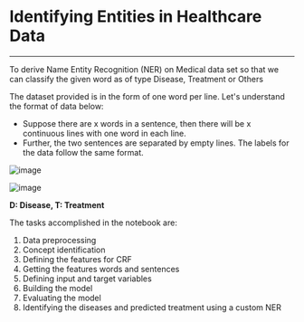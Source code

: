 # Identifying Entities in Healthcare Data
---
To derive Name Entity Recognition (NER) on Medical data set so that we can classify the given word as of type Disease, Treatment or Others 

The dataset provided is in the form of one word per line. Let's understand the format of data below:

- Suppose there are x words in a sentence, then there will be x continuous lines with one word in each line.
- Further, the two sentences are separated by empty lines. The labels for the data follow the same format.

![image](https://user-images.githubusercontent.com/25382680/189512719-c7fc5d18-68f8-4209-bc77-6896e5c84a1b.png)


![image](https://user-images.githubusercontent.com/25382680/189512726-e58d264a-7fc4-4ebb-9385-9e4eb46fad98.png)

**D: Disease, T: Treatment**

The tasks accomplished in the notebook are:
1. Data preprocessing
2. Concept identification
3. Defining the features for CRF
4. Getting the features words and sentences
5. Defining input and target variables
6. Building the model
7. Evaluating the model
8. Identifying the diseases and predicted treatment using a custom NER

